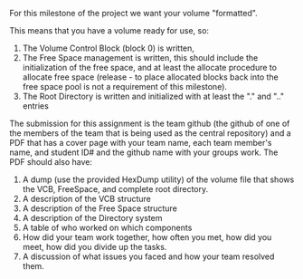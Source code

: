 For this milestone of the project we want your volume "formatted".

This means that you have a volume ready for use, so:

1. The Volume Control Block (block 0) is written,
2. The Free Space management is written, this should include the initialization of the free space, and at least the allocate procedure to allocate free space (release - to place allocated blocks back into the free space pool is not a requirement of this milestone).
3. The Root Directory is written and initialized with at least the "." and ".." entries

The submission for this assignment is the team github (the github of one of the members of the team that is being used as the central repository) and a PDF that has a cover page with your team name, each team member's name, and student ID# and the github name with your groups work.  The PDF should also have:

1. A dump (use the provided HexDump utility) of the volume file that shows the VCB, FreeSpace, and complete root directory.
2. A description of the VCB structure
3. A description of the Free Space structure
4. A description of the Directory system
5. A table of who worked on which components
6. How did your team work together, how often you met, how did you meet, how did you divide up the tasks.
7. A discussion of what issues you faced and how your team resolved them.